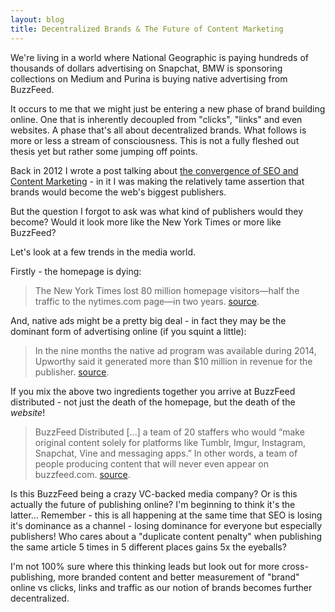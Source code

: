 ```yaml
---
layout: blog
title: Decentralized Brands & The Future of Content Marketing
---
```


We're living in a world where National Geographic is paying hundreds of thousands of dollars advertising on Snapchat, BMW is sponsoring collections on Medium and Purina is buying native advertising from BuzzFeed.

It occurs to me that we might just be entering a new phase of brand building online. One that is inherently decoupled from "clicks", "links" and even websites. A phase that's all about decentralized brands. What follows is more or less a stream of consciousness. This is not a fully fleshed out thesis yet but rather some jumping off points.

Back in 2012 I wrote a post talking about [the convergence of SEO and Content Marketing](https://www.distilled.net/blog/seo/the-time-for-content-marketing-is-now/) - in it I was making the relatively tame assertion that brands would become the web's biggest publishers.

But the question I forgot to ask was what kind of publishers would they become? Would it look more like the New York Times or more like BuzzFeed?

Let's look at a few trends in the media world.

Firstly - the homepage is dying:

>The New York Times lost 80 million homepage visitors—half the traffic to the nytimes.com page—in two years. [source](http://www.theatlantic.com/business/archive/2014/05/what-the-death-the-homepage-means-for-news/370997/).

And, native ads might be a pretty big deal - in fact they may be the dominant form of advertising online (if you squint a little):

>In the nine months the native ad program was available during 2014, Upworthy said it generated more than $10 million in revenue for the publisher. [source](http://www.adweek.com/news/press/emotional-and-effective-upworthys-native-ads-have-brought-more-10-million-site-163041).

If you mix the above two ingredients together you arrive at BuzzFeed distributed - not just the death of the homepage, but the death of the *website*!

>BuzzFeed Distributed [...] a team of 20 staffers who would “make original content solely for platforms like Tumblr, Imgur, Instagram, Snapchat, Vine and messaging apps.” In other words, a team of people producing content that will never even appear on buzzfeed.com. [source](http://www.niemanlab.org/2015/03/a-wave-of-distributed-content-is-coming-will-publishers-sink-or-swim/).

Is this BuzzFeed being a crazy VC-backed media company? Or is this actually the future of publishing online? I'm beginning to think it's the latter... Remember - this is all happening at the same time that SEO is losing it's dominance as a channel - losing dominance for everyone but especially publishers! Who cares about a "duplicate content penalty" when publishing the same article 5 times in 5 different places gains 5x the eyeballs?

I'm not 100% sure where this thinking leads but look out for more cross-publishing, more branded content and better measurement of "brand" online vs clicks, links and traffic as our notion of brands becomes further decentralized.
